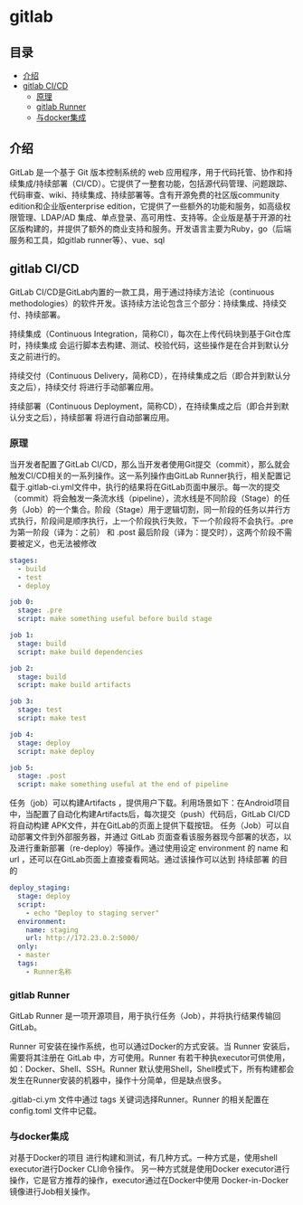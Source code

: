 # gitlab

## 目录

<!-- vim-markdown-toc GFM -->

* [介绍](#介绍)
* [gitlab CI/CD](#gitlab-cicd)
    * [原理](#原理)
    * [gitlab Runner](#gitlab-runner)
    * [与docker集成](#与docker集成)

<!-- vim-markdown-toc -->

## 介绍
GitLab 是一个基于 Git 版本控制系统的 web 应用程序，用于代码托管、协作和持续集成/持续部署（CI/CD）。它提供了一整套功能，包括源代码管理、问题跟踪、代码审查、wiki、持续集成、持续部署等。含有开源免费的社区版community edition和企业版enterprise edition，它提供了一些额外的功能和服务，如高级权限管理、LDAP/AD 集成、单点登录、高可用性、支持等。企业版是基于开源的社区版构建的，并提供了额外的商业支持和服务。开发语言主要为Ruby，go（后端服务和工具，如gitlab runner等）、vue、sql

## gitlab CI/CD
GitLab CI/CD是GitLab内置的一款工具，用于通过持续方法论（continuous methodologies）的软件开发。该持续方法论包含三个部分：持续集成、持续交付、持续部署。

持续集成（Continuous Integration，简称CI），每次在上传代码块到基于Git仓库时，持续集成 会运行脚本去构建、测试、校验代码，这些操作是在合并到默认分支之前进行的。

持续交付（Continuous Delivery，简称CD），在持续集成之后（即合并到默认分支之后），持续交付 将进行手动部署应用。

持续部署（Continuous Deployment，简称CD），在持续集成之后（即合并到默认分支之后），持续部署 将进行自动部署应用。

### 原理
当开发者配置了GitLab CI/CD，那么当开发者使用Git提交（commit），那么就会触发CI/CD相关的一系列操作。这一系列操作由GitLab Runner执行，相关配置记载于.gitlab-ci.yml文件中，执行的结果将在GitLab页面中展示。每一次的提交（commit）将会触发一条流水线（pipeline），流水线是不同阶段（Stage）的任务（Job）的一个集合。阶段（Stage）用于逻辑切割，同一阶段的任务以并行方式执行，阶段间是顺序执行，上一个阶段执行失败，下一个阶段将不会执行。.pre 为第一阶段（译为：之前） 和 .post 最后阶段（译为：提交时），这两个阶段不需要被定义，也无法被修改
```yaml
stages:
  - build
  - test
  - deploy

job 0:
  stage: .pre
  script: make something useful before build stage

job 1:
  stage: build
  script: make build dependencies

job 2:
  stage: build
  script: make build artifacts

job 3:
  stage: test
  script: make test

job 4:
  stage: deploy
  script: make deploy

job 5:
  stage: .post
  script: make something useful at the end of pipeline
```

任务（job）可以构建Artifacts ，提供用户下载。利用场景如下：在Android项目中，当配置了自动化构建Artifacts后，每次提交（push）代码后，GitLab CI/CD 将自动构建 APK文件，并在GitLab的页面上提供下载按钮。 任务（Job）可以自动部署文件到外部服务器，并通过 GitLab 页面查看该服务器现今部署的状态，以及进行重新部署（re-deploy）等操作。通过使用设定 environment 的 name 和 url ，还可以在GitLab页面上直接查看网站。通过该操作可以达到 持续部署 的目的
```yaml
deploy_staging:
  stage: deploy
  script:
    - echo "Deploy to staging server"
  environment:
    name: staging
    url: http://172.23.0.2:5000/
  only:
  - master
  tags:
    - Runner名称
```

### gitlab Runner
GitLab Runner 是一项开源项目，用于执行任务（Job），并将执行结果传输回GitLab。

Runner 可安装在操作系统，也可以通过Docker的方式安装。当 Runner 安装后，需要将其注册在 GitLab 中，方可使用。Runner 有若干种执executor可供使用，如：Docker、Shell、SSH。Runner 默认使用Shell，Shell模式下，所有构建都会发生在Runner安装的机器中，操作十分简单，但是缺点很多。

.gitlab-ci.ym 文件中通过 tags 关键词选择Runner。Runner 的相关配置在 config.toml 文件中记载。

### 与docker集成
对基于Docker的项目 进行构建和测试，有几种方式。一种方式是，使用shell executor进行Docker CLI命令操作。 另一种方式就是使用Docker executor进行操作，它是官方推荐的操作，executor通过在Docker中使用 Docker-in-Docker镜像进行Job相关操作。
